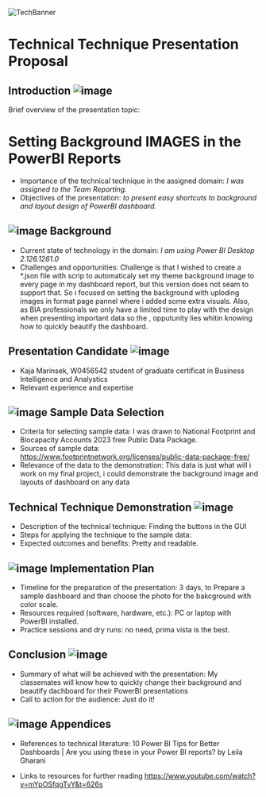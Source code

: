 ![TechBanner](https://github.com/KajaMarinsek/Presentation-DOCS/blob/main/images/laptop-3361063_1280.jpg?raw=true)


# Technical Technique Presentation Proposal


## Introduction  ![image](https://github.com/KajaMarinsek/Presentation-DOCS/blob/main/images/ICON_cogwheel.png) 

Brief overview of the presentation topic: 
# Setting Background IMAGES in the PowerBI Reports
- Importance of the technical technique in the assigned domain: *I was assigned to the Team Reporting.*
- Objectives of the presentation: _to present easy shortcuts to background and layout design of PowerBI dashboard._

##  ![image](https://github.com/KajaMarinsek/Presentation-DOCS/blob/main/images/ICON_cogwheel.png)  Background
- Current state of technology in the domain: _I am using Power BI Desktop 2.126.1261.0_
- Challenges and opportunities: Challenge is that I wished to create a *.json file with scrip to automaticaly set my theme background image to every page in my dashboard report, but this version does not seam to support that. So i focused on setting the background with uploding images in format page pannel where i added some extra visuals.
Also, as BIA professionals we only have a limited time to play with the design when presenting important data so the , opputunity lies whitin knowing how to quickly beautify the dashboard. 

## Presentation Candidate   ![image](https://github.com/KajaMarinsek/Presentation-DOCS/blob/main/images/ICON_cogwheel.png) 
- Kaja Marinsek, W0456542 student of graduate certificat in Business Intelligence and Analystics
- Relevant experience and expertise

##  ![image](https://github.com/KajaMarinsek/Presentation-DOCS/blob/main/images/ICON_cogwheel.png)  Sample Data Selection
- Criteria for selecting sample data: I was drawn to National Footprint and Biocapacity Accounts 2023 free Public Data Package.
- Sources of sample data: https://www.footprintnetwork.org/licenses/public-data-package-free/
- Relevance of the data to the demonstration: This data is just what will i work on my final project, i could demonstrate the background image and layouts of dashboard on any data

## Technical Technique Demonstration   ![image](https://github.com/KajaMarinsek/Presentation-DOCS/blob/main/images/ICON_cogwheel.png) 
- Description of the technical technique: Finding the buttons in the GUI
- Steps for applying the technique to the sample data:
- Expected outcomes and benefits: Pretty and readable.

##  ![image](https://github.com/KajaMarinsek/Presentation-DOCS/blob/main/images/ICON_cogwheel.png)   Implementation Plan
- Timeline for the preparation of the presentation: 3 days, to Prepare a sample dashboard and than choose the photo for the bakcground with color scale.
- Resources required (software, hardware, etc.): PC or laptop with PowerBI installed.
- Practice sessions and dry runs: no need, prima vista is the best.

## Conclusion   ![image](https://github.com/KajaMarinsek/Presentation-DOCS/blob/main/images/ICON_cogwheel.png) 
- Summary of what will be achieved with the presentation: My classemates will know how to quickly change their background and beautify dachboard for their PowerBI presentations
- Call to action for the audience: Just do it!

##   ![image](https://github.com/KajaMarinsek/Presentation-DOCS/blob/main/images/ICON_cogwheel.png)  Appendices
- References to technical literature:    10 Power BI Tips for Better Dashboards | Are you using these in your Power BI reports? by Leila Gharani

- Links to resources for further reading   https://www.youtube.com/watch?v=mYpOSfqgTvY&t=626s
